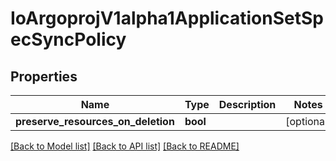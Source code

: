 # IoArgoprojV1alpha1ApplicationSetSpecSyncPolicy

## Properties
Name | Type | Description | Notes
------------ | ------------- | ------------- | -------------
**preserve_resources_on_deletion** | **bool** |  | [optional] 

[[Back to Model list]](../README.md#documentation-for-models) [[Back to API list]](../README.md#documentation-for-api-endpoints) [[Back to README]](../README.md)


